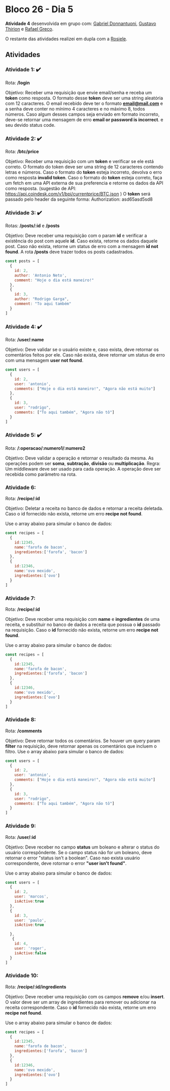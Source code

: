 # Bloco 26 - Dia 5

**Atividade 4** desenvolvida em grupo com: [Gabriel Donnantuoni](https://github.com/gabrielDonnantuoni), [Gustavo Thirion](https://github.com/Gustaft86) e [Rafael Greco](https://github.com/Rmgreco).

O restante das atividades realizei em dupla com a [Rosiele](https://github.com/rosids).

## Atividades

### Atividade 1: ✔️

Rota: **/login**

Objetivo: Receber uma requisição que envie email/senha e receba um **token** como resposta. O formato desse **token** deve ser uma string aleatória com 12 caracteres. O email recebido deve ter o formato **email@mail.com** e a senha deve conter no mínimo 4 caracteres e no máximo 8, todos números. Caso algum desses campos seja enviado em formato incorreto, deve-se retornar uma mensagem de erro **email or password is incorrect**. e seu devido status code.

### Atividade 2: ✔️

Rota: **/btc/price**

Objetivo: Receber uma requisição com um **token** e verificar se ele está correto. O formato do token deve ser uma string de 12 caracteres contendo letras e números. Caso o formato do **token** esteja incorreto, devolva o erro como resposta **invalid token**. Caso o formato do **token** esteja correto, faça um fetch em uma API externa de sua preferencia e retorne os dados da API como resposta. (sugestão de API: https://api.coindesk.com/v1/bpi/currentprice/BTC.json ) O **token** será passado pelo header da seguinte forma: Authorization: asd65asd5sd8

### Atividade 3: ✔️

Rotas: **/posts/:id** e **/posts**

Objetivo: Deve receber uma requisição com o param **id** e verificar a existência do post com aquele **id**. Caso exista, retorne os dados daquele post. Caso não exista, retorne um status de erro com a mensagem **id not found**. A rota **/posts** deve trazer todos os posts cadastrados.

```javascript
const posts = [
  {
    id: 2,
    author: 'Antonio Neto',
    comment: "Hoje o dia está maneiro!"
  },
  {
    id: 3,
    author: "Rodrigo Garga",
    comment: "To aqui também"
  }
]
```

### Atividade 4: ✔️

Rota: **/user/:name**

Objetivo: Deve validar se o usuário existe e, caso exista, deve retornar os comentários feitos por ele. Caso não exista, deve retornar um status de erro com uma mensagem **user not found**.

```javascript
const users = [
  {
    id: 2,
    user: 'antonio',
    comments: ["Hoje o dia está maneiro!", "Agora não está muito"]
  },
  {
    id: 3,
    user: "rodrigo",
    comments: ["To aqui também", "Agora não tô"]
  }
]
```

### Atividade 5: ✔️

Rota: **/:operacao/:numero1/:numero2**

Objetivo: Deve validar a operação e retornar o resultado da mesma. As operações podem ser **soma**, **subtração**, **divisão** ou **multiplicação**. Regra: Um middleware deve ser usado para cada operação. A operação deve ser recebida como parâmetro na rota.

### Atividade 6:

Rota: **/recipe/:id**

Objetivo: Deletar a receita no banco de dados e retornar a receita deletada. Caso o id fornecido não exista, retorne um erro **recipe not found**.

Use o array abaixo para simular o banco de dados:

```javascript
const recipes = [
  {
    id:12345,
    name:'farofa de bacon',
    ingredientes:['farofa', 'bacon']
  },
  {
    id:12346,
    name:'ovo mexido',
    ingredientes:['ovo']
  }
]
```

### Atividade 7:

Rota: **/recipe/:id**

Objetivo: Deve receber uma requisição com **name** e **ingredientes** de uma receita, e substituir no banco de dados a receita que possua o **id** passado na requisição. Caso o **id** fornecido não exista, retorne um erro **recipe not found**.

Use o array abaixo para simular o banco de dados:

```javascript
const recipes = [
  {
    id:12345,
    name:'farofa de bacon',
    ingredientes:['farofa', 'bacon']
  },
  {
    id:12346,
    name:'ovo mexido',
    ingredientes:['ovo']
  }
]
```

### Atividade 8:

Rota: **/comments**

Objetivo: Deve retornar todos os comentários. Se houver um query param **filter** na requisição, deve retornar apenas os comentários que incluem o filtro.
Use o array abaixo para simular o banco de dados:

```javascript
const users = [
  {
    id: 2,
    user: 'antonio',
    comments: ["Hoje o dia está maneiro!", "Agora não está muito"]
  },
  {
    id: 3,
    user: "rodrigo",
    comments: ["To aqui também", "Agora não tô"]
  }
]
```

### Atividade 9:

Rota: **/user/:id**

Objetivo: Deve receber no campo **status** um boleano e alterar o status do usuário correspôndente. Se o campo status não for um boleano, deve retornar o error "status isn't a boolean". Caso nao exista usuário correspondente, deve rotornar o error **"user isn't found"**.

Use o array abaixo para simular o banco de dados:

```javascript
const users = [
  {
    id: 2,
    user: 'marcos',
    isActive:true
  },
  {
    id: 3,
    user: 'paulo',
    isActive:true

  },
   {
    id: 4,
    user: 'roger',
    isActive:false
  }
]
```

### Atividade 10:

Rota: **/recipe/:id/ingredients**

Objetivo: Deve receber uma requisição com os campos **remove** e/ou **insert**. O valor deve ser um array de ingredientes para remover ou adicionar na receita correspondente. Caso o **id** fornecido não exista, retorne um erro **recipe not found**.

Use o array abaixo para simular o banco de dados:

```javascript
const recipes = [
  {
    id:12345,
    name:'farofa de bacon',
    ingredientes:['farofa', 'bacon']
  },
  {
    id:12346,
    name:'ovo mexido',
    ingredientes:['ovo']
  }
]
```
